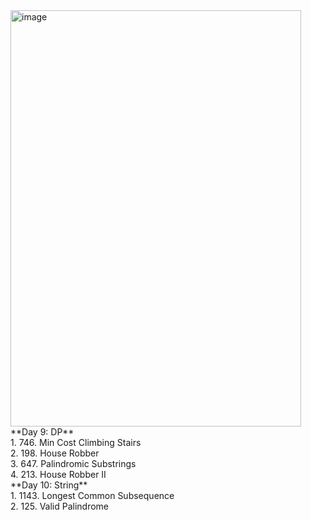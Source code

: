 <img width="465" height="666" alt="image" src="https://github.com/user-attachments/assets/a3cb77dd-50b5-444f-82c6-71e196a4ed82" />
</br>
**Day 9: DP** </br>
1. 746. Min Cost Climbing Stairs  </br>
2. 198. House Robber </br>
3. 647. Palindromic Substrings </br>
4. 213. House Robber II </br>
**Day 10: String** </br>
1. 1143. Longest Common Subsequence  </br>
2. 125. Valid Palindrome</br>



